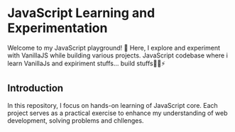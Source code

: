 # JavaScript Learning and Experimentation

Welcome to my JavaScript playground! 🚀 Here, I explore and experiment with VanillaJS while building various projects.
JavaScript codebase where i learn VanillaJs and expiriment stuffs... build stuffs👩‍🍳⚡

## Introduction

In this repository, I focus on hands-on learning of JavaScript core. Each project serves as a practical exercise to enhance my understanding of web development, solving problems and chllenges.
